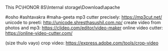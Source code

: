 This PC\HONOR 8S\Internal storage\Download\apache

#osho #ashtavakra #maha-geeta
mp3 cutter precisely: https://mp3cut.net/
unicode to preeti: http://unicode.shresthasushil.com.np/
create video from photos and mp3: https://clideo.com/editor/video-maker
online video cutter: https://online-video-cutter.com/

(size thulo vayo) crop video: https://express.adobe.com/tools/crop-video
